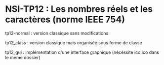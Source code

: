 # NSI-TP12 : Les nombres réels et les caractères (norme IEEE 754)
tp12-normal : version classique sans modifications

tp12_class : version classique mais organisée sous forme de classe

tp12_gui : implémentation d'une interface graphique (nécéssite ico.ico dans le meme dossier)
